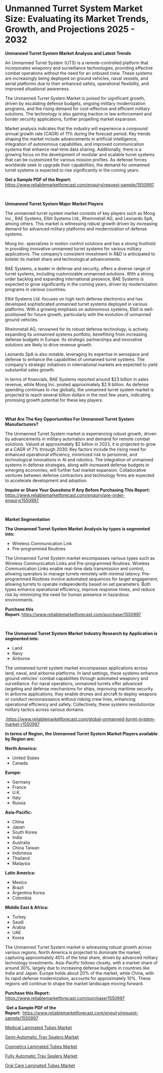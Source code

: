 <p><h1>Unmanned Turret System Market Size: Evaluating its Market Trends, Growth, and Projections 2025 - 2032</h1></p><p><strong>Unmanned Turret System Market Analysis and Latest Trends</strong></p>
<p><p>An Unmanned Turret System (UTS) is a remote-controlled platform that incorporates weaponry and surveillance technologies, providing effective combat operations without the need for an onboard crew. These systems are increasingly being deployed on ground vehicles, naval vessels, and aerial platforms due to their enhanced safety, operational flexibility, and improved situational awareness. </p><p>The Unmanned Turret System Market is poised for significant growth, driven by escalating defense budgets, ongoing military modernization programs, and the rising demand for cost-effective and efficient military solutions. The technology is also gaining traction in law enforcement and border security applications, further propelling market expansion. </p><p>Market analysis indicates that the industry will experience a compound annual growth rate (CAGR) of 11% during the forecast period. Key trends shaping the market include advancements in artificial intelligence, integration of autonomous capabilities, and improved communication systems that enhance real-time data sharing. Additionally, there is a growing focus on the development of modular and scalable turret systems that can be customized for various mission profiles. As defense forces worldwide seek to upgrade their capabilities, the demand for unmanned turret systems is expected to rise significantly in the coming years.</p></p>
<p><strong>Get a Sample PDF of the Report:&nbsp;</strong> <a href="https://www.reliablemarketforecast.com/enquiry/request-sample/1550997?utm_campaign=1899&utm_medium=2&utm_source=Github&utm_content=ia&utm_term=11042025&utm_id=unmanned-turret-system">https://www.reliablemarketforecast.com/enquiry/request-sample/1550997</a></p>
<p>&nbsp;</p>
<p><strong>Unmanned Turret System Major Market Players</strong></p>
<p><p>The unmanned turret system market consists of key players such as Moog Inc., BAE Systems, Elbit Systems Ltd., Rheinmetall AG, and Leonardo SpA, among others. This market is witnessing robust growth driven by increasing demand for advanced military platforms and modernization of defense systems.</p><p>Moog Inc. specializes in motion control solutions and has a strong foothold in providing innovative unmanned turret systems for various military applications. The company’s consistent investment in R&D is anticipated to bolster its market share and technological advancements. </p><p>BAE Systems, a leader in defense and security, offers a diverse range of turret systems, including customizable unmanned solutions. With a strong order backlog and expanding international presence, BAE Systems is expected to grow significantly in the coming years, driven by modernization programs in various countries.</p><p>Elbit Systems Ltd. focuses on high-tech defense electronics and has developed sophisticated unmanned turret systems deployed in various platforms. With a growing emphasis on autonomous systems, Elbit is well-positioned for future growth, particularly with the evolution of unmanned ground vehicles.</p><p>Rheinmetall AG, renowned for its robust defense technology, is actively expanding its unmanned systems portfolio, benefitting from increasing defense budgets in Europe. Its strategic partnerships and innovative solutions are likely to drive revenue growth.</p><p>Leonardo SpA is also notable, leveraging its expertise in aerospace and defense to enhance the capabilities of unmanned turret systems. The company's strategic initiatives in international markets are expected to yield substantial sales growth.</p><p>In terms of financials, BAE Systems reported around $23 billion in sales revenue, while Moog Inc. posted approximately $2.9 billion. As defense spending continues to rise globally, the unmanned turret system market is projected to reach several billion dollars in the next few years, indicating promising growth potential for these key players.</p></p>
<p>&nbsp;</p>
<p><strong>What Are The Key Opportunities For Unmanned Turret System Manufacturers?</strong></p>
<p><p>The Unmanned Turret System market is experiencing robust growth, driven by advancements in military automation and demand for remote combat solutions. Valued at approximately $2 billion in 2023, it is projected to grow at a CAGR of 7% through 2030. Key factors include the rising need for enhanced operational efficiency, minimized risk to personnel, and technological innovations in AI and robotics. The integration of unmanned systems in defense strategies, along with increased defense budgets in emerging economies, will further fuel market expansion. Collaborative ventures between defense contractors and technology firms are expected to accelerate development and adoption.</p></p>
<p><strong>Inquire or Share Your Questions If Any Before Purchasing This Report:</strong> <a href="https://www.reliablemarketforecast.com/enquiry/pre-order-enquiry/1550997?utm_campaign=1899&utm_medium=2&utm_source=Github&utm_content=ia&utm_term=11042025&utm_id=unmanned-turret-system">https://www.reliablemarketforecast.com/enquiry/pre-order-enquiry/1550997</a></p>
<p>&nbsp;</p>
<p><strong>Market Segmentation</strong></p>
<p><strong>The Unmanned Turret System Market Analysis by types is segmented into:</strong></p>
<p><ul><li>Wireless Communication Link</li><li>Pre-programmed Routines</li></ul></p>
<p><p>The Unmanned Turret System market encompasses various types such as Wireless Communication Links and Pre-programmed Routines. Wireless Communication Links enable real-time data transmission and control, allowing operators to manage turrets remotely with minimal latency. Pre-programmed Routines involve automated sequences for target engagement, allowing turrets to operate independently based on set parameters. Both types enhance operational efficiency, improve response times, and reduce risk by minimizing the need for human presence in hazardous environments.</p></p>
<p><strong>Purchase this Report:&nbsp;</strong><a href="https://www.reliablemarketforecast.com/purchase/1550997?utm_campaign=1899&utm_medium=2&utm_source=Github&utm_content=ia&utm_term=11042025&utm_id=unmanned-turret-system">https://www.reliablemarketforecast.com/purchase/1550997</a></p>
<p>&nbsp;</p>
<p><strong>The Unmanned Turret System Market Industry Research by Application is segmented into:</strong></p>
<p><ul><li>Land</li><li>Navy</li><li>Airborne</li></ul></p>
<p><p>The unmanned turret system market encompasses applications across land, naval, and airborne platforms. In land settings, these systems enhance ground vehicles' combat capabilities through automated weaponry and surveillance. For naval operations, unmanned turrets offer advanced targeting and defense mechanisms for ships, improving maritime security. In airborne applications, they enable drones and aircraft to deploy weapons or conduct reconnaissance without risking crew lives, enhancing operational efficiency and safety. Collectively, these systems revolutionize military tactics across various domains.</p></p>
<p><a href="https://www.reliablemarketforecast.com/global-unmanned-turret-system-market-r1550997?utm_campaign=1899&utm_medium=2&utm_source=Github&utm_content=ia&utm_term=11042025&utm_id=unmanned-turret-system">&nbsp;https://www.reliablemarketforecast.com/global-unmanned-turret-system-market-r1550997</a></p>
<p><strong>In terms of Region, the Unmanned Turret System Market Players available by Region are:</strong></p>
<p>
    <p> <strong> North America: </strong>
        <ul>
            <li>United States</li>
            <li>Canada</li>
        </ul>
        </p> 
    <p> <strong> Europe: </strong>
        <ul>
            <li>Germany</li>
            <li>France</li>
            <li>U.K.</li>
            <li>Italy</li>
            <li>Russia</li>
        </ul>
        </p> 
    <p> <strong> Asia-Pacific: </strong>
        <ul>
            <li>China</li>
            <li>Japan</li>
            <li>South Korea</li>
            <li>India</li>
            <li>Australia</li>
            <li>China Taiwan</li>
            <li>Indonesia</li>
            <li>Thailand</li>
            <li>Malaysia</li>
        </ul>
        </p> 
    <p> <strong> Latin America: </strong>
        <ul>
            <li>Mexico</li>
            <li>Brazil</li>
            <li>Argentina Korea</li>
            <li>Colombia</li>
        </ul>
        </p> 
    <p> <strong> Middle East & Africa: </strong>
        <ul>
            <li>Turkey</li>
            <li>Saudi</li>
            <li>Arabia</li>
            <li>UAE</li>
            <li>Korea</li>
        </ul>
    </p>
    </p>
<p><p>The Unmanned Turret System market is witnessing robust growth across various regions. North America is projected to dominate the market, capturing approximately 40% of the total share, driven by advanced military technology investments. Asia-Pacific follows closely, with a market share of around 30%, largely due to increasing defense budgets in countries like India and Japan. Europe holds about 20% of the market, while China, with its rapid defense modernization, accounts for approximately 10%. These regions will continue to shape the market landscape moving forward.</p></p>
<p><strong>Purchase this Report: </strong><a href="https://www.reliablemarketforecast.com/purchase/1550997?utm_campaign=1899&utm_medium=2&utm_source=Github&utm_content=ia&utm_term=11042025&utm_id=unmanned-turret-system">https://www.reliablemarketforecast.com/purchase/1550997</a></p>
<p>&nbsp;<strong>Get a Sample PDF of the Report:&nbsp;&nbsp;</strong><a href="https://www.reliablemarketforecast.com/enquiry/request-sample/1550997?utm_campaign=1899&utm_medium=2&utm_source=Github&utm_content=ia&utm_term=11042025&utm_id=unmanned-turret-system">https://www.reliablemarketforecast.com/enquiry/request-sample/1550997</a></p>
<p><strong></strong></p>
<p><p><a href="https://github.com/barnickclara79/Market-Research-Report-List-1/blob/main/medical-laminated-tubes-market.md?utm_campaign=1899&utm_medium=2&utm_source=Github&utm_content=ia&utm_term=11042025&utm_id=unmanned-turret-system">Medical Laminated Tubes Market</a></p><p><a href="https://github.com/waverlyam689/Market-Research-Report-List-1/blob/main/semi-automatic-tray-sealers-market.md?utm_campaign=1899&utm_medium=2&utm_source=Github&utm_content=ia&utm_term=11042025&utm_id=unmanned-turret-system">Semi-Automatic Tray Sealers Market</a></p><p><a href="https://github.com/leopardmicheal7019/Market-Research-Report-List-1/blob/main/cosmetics-laminated-tubes-market.md?utm_campaign=1899&utm_medium=2&utm_source=Github&utm_content=ia&utm_term=11042025&utm_id=unmanned-turret-system">Cosmetics Laminated Tubes Market</a></p><p><a href="https://github.com/tselahiara/Market-Research-Report-List-1/blob/main/fully-automatic-tray-sealers-market.md?utm_campaign=1899&utm_medium=2&utm_source=Github&utm_content=ia&utm_term=11042025&utm_id=unmanned-turret-system">Fully Automatic Tray Sealers Market</a></p><p><a href="https://github.com/JubayerMia832/Market-Research-Report-List-2/blob/main/oral-care-laminated-tubes-market.md?utm_campaign=1899&utm_medium=2&utm_source=Github&utm_content=ia&utm_term=11042025&utm_id=unmanned-turret-system">Oral Care Laminated Tubes Market</a></p></p>
